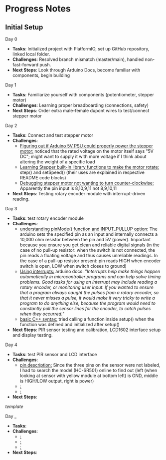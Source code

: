 # Progress Notes

## Initial Setup

Day 0
- **Tasks**: Initialized project with PlatformIO, set up GitHub repository, linked local folder.
- **Challenges**: Resolved branch mismatch (master/main), handled non-fast-forward push.
- **Next Steps**: Look through Arduino Docs, become familiar with components, begin building

Day 1
- **Tasks**: Familiarize yourself with components (potentiometer, stepper motor)
- **Challenges**: Learning proper breadboarding (connections, safety)
- **Next Steps**: Order extra male-female dupont wires to test/connect stepper motor

Day 2
- **Tasks**: Connect and test stepper motor
- **Challenges**: 
  * <u>Figuring out if Arduino 5V PSU could properly power the stepper motor:</u> noticed that the rated voltage on the motor itself says "5V DC"; might want to supply it with more voltage if I think about altering the weight of a specific load 
  * <u>Learning Stepper built-in library functions to make the motor rotate:</u> step() and setSpeed() (their uses are explained in respective README code blocks)
  * <u>Debugging stepper motor not wanting to turn counter-clockwise:</u> Apparently the pin input is 8,10,9,11 not 8,9,10,11
- **Next Steps**: Testing rotary encoder module with interrupt-driven reading.

Day 3
- **Tasks**: test rotary encoder module
- **Challenges**: 
  * <u>understanding pinMode() function and INPUT_PULLUP option:</u> The arduino sets the specified pin as an input and internally connects a 10,000 ohm resistor between the pin and 5V (power). Important because you ensure you get clean and reliable digital signals (in the case of no pull-up resistor: when the switch is not connected, the pin reads a floating voltage and thus causes unreliable readings. In the case of a pull-up resistor present: pin reads HIGH when encoder switch is open, LOW when switch closes to ground)
  * <u>Using interrupts:</u> arduino docs: *"Interrupts help make things happen automatically in microcontroller programs and can help solve timing problems. Good tasks for using an interrupt may include reading a rotary encoder, or monitoring user input. If you wanted to ensure that a program always caught the pulses from a rotary encoder, so that it never misses a pulse, it would make it very tricky to write a program to do anything else, because the program would need to constantly poll the sensor lines for the encoder, to catch pulses when they occurred."* 
  * <u>basic C++ syntax:</u> tried calling a function inside setup() when the function was defined and initialized after setup()
- **Next Steps**: PIR sensor testing and calibration, LCD1602 interface setup and display testing.

Day 4
- **Tasks**: test PIR sensor and LCD interface
- **Challenges**:
  * <u>pin description:</u> Since the three pins on the sensor were not labeled, I had to search the model (HC-SR501) online to find out (left (when looking at sensor with yellow module at bottom left) is GND, middle is HIGH/LOW output, right is power)
  * <u>:</u> 
  * <u>:</u> 
- **Next Steps**: 








*template*

Day _
- **Tasks**: 
- **Challenges**:
  * <u>:</u>  
  * <u>:</u> 
  * <u>:</u> 
- **Next Steps**: 